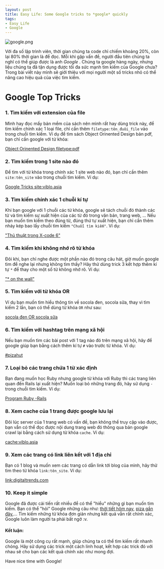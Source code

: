 ```yaml
---
layout: post
title: Easy Life: Some Google tricks to *google* quickly
tags:
- Easy Life
- Google
---
```


![google.png](https://viblo.asia/uploads/images/43e814045cbfcf4bb5509a0a3249924dfe6972e5/3ebbb689131093fcf7e10375b395326b0de0612c.png)


Với đa số lập trình viên, thời gian chúng ta code chỉ chiếm khoảng 20%, còn lại 80% thời gian là để đọc. Mỗi khi gặp vấn đề, người đầu tiên chúng ta nghĩ có thể giúp được là anh *Google* . Chúng ta google hàng ngày, nhưng liệu chúng ta đã tận dụng được tối đa sức mạnh tìm kiếm của Google chưa? Trong bài viết này mình sẽ giới thiệu với mọi người một số tricks nhỏ có thể nâng cao hiệu quả của việc tìm kiếm.

# Google Top Tricks

### 1. Tìm kiếm với extension của file
Mình hay đọc mấy bản mềm của sách nên mình rất hay dùng trick này, để tìm kiếm chính xác 1 loại file, chỉ cần thêm `filetype:tên_đuôi_file` vào trong chuỗi tìm kiếm. Ví dụ để tìm sách Object Orinented Design bản pdf, bạn chỉ cần google với từ khóa:

[Object Orinented Design filetype:pdf](https://www.google.com/search?client=ubuntu&channel=fs&q=Object+Orinented+Design+filetype%3Apdf&ie=utf-8&oe=utf-8)

### 2. Tìm kiếm trong 1 site nào đó
Để tìm với từ khóa trong chính xác 1 site web nào đó, bạn chỉ cần thêm `site:tên_site` vào trong chuỗi tìm kiếm. Ví dụ:

[Google Tricks site:viblo.asia](https://www.google.com/search?client=ubuntu&channel=fs&q=Google+Tricks+site%3Aviblo.asia&ie=utf-8&oe=utf-8)

### 3. Tìm kiếm chính xác 1 chuỗi kí tự
Khi bạn google với 1 chuỗi các từ khóa, google sẽ tách chuỗi đó thành các từ và tìm kiếm sự xuất hiện của các từ đó trong văn bản, trang web, ... Nếu bạn muốn tìm kiếm theo đúng từ, đúng thứ tự xuất hiện, bạn chỉ cần thêm nháy kép bao lấy chuỗi tìm kiếm `"Chuỗi tìm kiếm"`. Ví dụ:

["Thủ thuật trong X-code 6"](https://www.google.com/search?client=ubuntu&channel=fs&q=%22Th%E1%BB%A7+thu%E1%BA%ADt+trong+X-code+6%22&ie=utf-8&oe=utf-8)


### 4. Tìm kiếm khi không nhớ rõ từ khóa
Đôi khi, bạn chỉ nghe được một phần nào đó trong câu hát, giờ muốn google tìm để nghe lại nhưng không tìm thấy? Hãy thử dùng trick 3 kết hợp thêm kí tự `*` để thay cho một số từ không nhớ rõ. Ví dụ:

["* on the wall"](https://www.google.com/search?client=ubuntu&channel=fs&q=%22*+on+the+wall%22&ie=utf-8&oe=utf-8)

### 5. Tìm kiếm với từ khóa OR
Ví dụ bạn muốn tìm hiểu thông tin về socola đen, socola sữa, thay vì tìm kiếm 2 lần, bạn có thể dùng từ khóa `OR` như sau:

[socola đen OR socola sữa](https://www.google.com/search?client=ubuntu&channel=fs&q=socola+%C4%91en+OR+socola+s%E1%BB%AFa&ie=utf-8&oe=utf-8)

### 6. Tìm kiếm với hashtag trên mạng xã hội
Nếu bạn muốn tìm các bài post với 1 tag nào đó trên mạng xã hội, hãy để google giúp bạn bằng cách thêm kí tự `#` vào trước từ khóa. Ví dụ:

[#pizahut](https://www.google.com/search?client=ubuntu&channel=fs&q=%23pizahut&ie=utf-8&oe=utf-8)

### 7. Loại bỏ các trang chứa 1 từ xác định
Bạn đang muốn học Ruby nhưng google từ khóa với Ruby thì các trang liên quan đến Rails lại xuất hiện? Muốn loại bỏ những trang đó, hãy sử dụng `-` trong chuỗi tìm kiếm. Ví dụ:

[Program Ruby -Rails](https://www.google.com/search?client=ubuntu&channel=fs&q=Program+Ruby+-Rails&ie=utf-8&oe=utf-8)

### 8. Xem cache của 1 trang được google lưu lại
Đôi lúc server của 1 trang web có vấn đề, bạn không thể truy cập vào được, bạn vẫn có thể đọc được nội dung trang web đó thông qua bản  google crawl lại bằng cách sử dụng từ khóa `cache`. Ví dụ:

[cache:viblo.asia](http://webcache.googleusercontent.com/search?client=ubuntu&channel=fs&q=cache%3Aviblo.asia&ie=utf-8&oe=utf-8)

### 9. Xem các trang có link liên kết với 1 địa chỉ
Bạn có 1 blog và muốn xem các trang có dẫn link tới blog của mình, hãy thử tìm theo từ khóa `link:tên_site`. Ví dụ:

[link:digitaltrends.com](https://www.google.com/search?client=ubuntu&channel=fs&q=link%3Adigitaltrends.com&ie=utf-8&oe=utf-8)

### 10. Keep it simple
Google đã được cải tiến rất nhiều để có thể "hiểu" những gì bạn muốn tìm kiếm. Bạn có thể "hỏi" Google những câu như:
[thời tiết hôm nay](https://www.google.com/search?client=ubuntu&channel=fs&q=th%E1%BB%9Di+ti%E1%BA%BFt+h%C3%B4m+nay&ie=utf-8&oe=utf-8),
[piza gần đây](https://www.google.com/search?client=ubuntu&channel=fs&q=piza+g%E1%BA%A7n+%C4%91%C3%A2y&ie=utf-8&oe=utf-8),...
Tìm kiếm những từ khóa đơn giản nhưng kết quả vẫn rất chính xác, Google luôn làm người ta phải bất ngờ :v.

#### Kết luận:
Google là một công cụ rất mạnh, giúp chúng ta có thể tìm kiếm rất nhanh chóng. Hãy sử dụng các trick một cách linh hoạt, kết hợp các trick đó với nhau sẽ cho bạn các kết quả chính xác như mong đợi.

Have nice time with Google!
